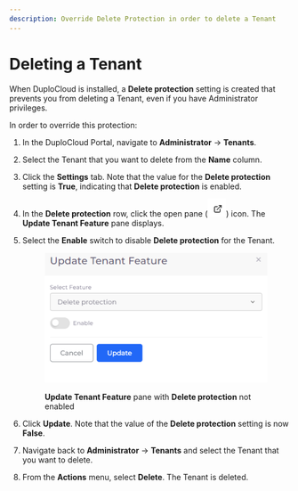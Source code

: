 ```yaml
---
description: Override Delete Protection in order to delete a Tenant
---
```


# Deleting a Tenant

When DuploCloud is installed, a **Delete protection** setting is created that prevents you from deleting a Tenant, even if you have Administrator privileges.

In order to override this protection:

1. In the DuploCloud Portal, navigate to **Administrator** -> **Tenants**.
2. Select the Tenant that you want to delete from the **Name** column.
3. Click the **Settings** tab. Note that the value for the **Delete protection** setting is **True**, indicating that **Delete protection** is enabled.
4. In the **Delete protection** row, click the open pane (![](<../../../.gitbook/assets/image (2) (1) (2).png>)) icon. The **Update Tenant Feature** pane displays.
5.  Select the **Enable** switch to disable **Delete protection** for the Tenant.

    <figure><img src="../../../.gitbook/assets/delt_en.png" alt=""><figcaption><p><strong>Update Tenant Feature</strong> pane with <strong>Delete protection</strong> not enabled</p></figcaption></figure>
6. Click **Update**. Note that the value of the **Delete protection** setting is now **False**.
7. Navigate back to **Administrator** -> **Tenants** and select the Tenant that you want to delete.
8. From the **Actions** menu, select **Delete**. The Tenant is deleted.
